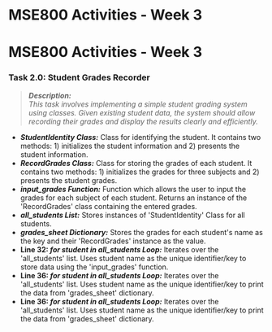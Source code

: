 # MSE800 Activities - Week 3
# MSE800 Activities - Week 3 
### **Task 2.0:** Student Grades Recorder
>***Description:***\
>  _This task involves implementing a simple student grading system using classes. Given existing student data, the system should allow recording their grades and display the results clearly and efficiently._
- **_StudentIdentity Class:_** Class for identifying the student. It contains two methods: 1) initializes the student information and 2) presents the student information.
- _**RecordGrades Class:**_ Class for storing the grades of each student. It contains two methods: 1) initializes the grades for three subjects and 2) presents the student grades.
- _**input_grades Function:**_ Function which allows the user to input the grades for each subject of each student. Returns an instance of the 'RecordGrades' class containing the entered grades.
- _**all_students List:**_ Stores instances of 'StudentIdentity' Class for all students.
- _**grades_sheet Dictionary:**_ Stores the grades for each student's name as the key and their 'RecordGrades' instance as the value.
- **Line 32: _for student in all_students Loop:_** Iterates over the 'all_students' list. Uses student name as the unique identifier/key to store data using the 'input_grades' function.
- **Line 36: _for student in all_students Loop:_** Iterates over the 'all_students' list. Uses student name as the unique identifier/key to print the data from 'grades_sheet' dictionary.
- **Line 36: _for student in all_students Loop:_** Iterates over the 'all_students' list. Uses student name as the unique identifier/key to print the data from 'grades_sheet' dictionary. 
